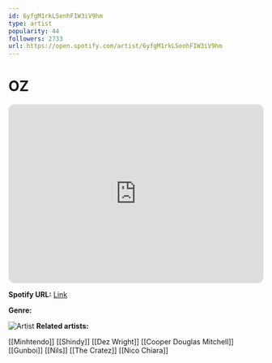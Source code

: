 ```yaml
---
id: 6yfgM1rkLSenhFIW3iV9hm
type: artist
popularity: 44
followers: 2733
url: https://open.spotify.com/artist/6yfgM1rkLSenhFIW3iV9hm
---
```

# OZ

<iframe style="border-radius:12px" src="https://open.spotify.com/embed/artist/6yfgM1rkLSenhFIW3iV9hm" width="100%" height="352" frameBorder="0" allowfullscreen="" allow="autoplay; clipboard-write; encrypted-media; fullscreen; picture-in-picture" loading="lazy"></iframe>

**Spotify URL:** [Link](https://open.spotify.com/artist/6yfgM1rkLSenhFIW3iV9hm)

**Genre:** 

![Artist](https://i.scdn.co/image/ab6761610000e5ebc7b1f88ab161ebd0eb0e325f)
**Related artists:**

[[Minhtendo]]
[[Shindy]]
[[Dez Wright]]
[[Cooper Douglas Mitchell]]
[[Gunboi]]
[[Nils]]
[[The Cratez]]
[[Nico Chiara]]
